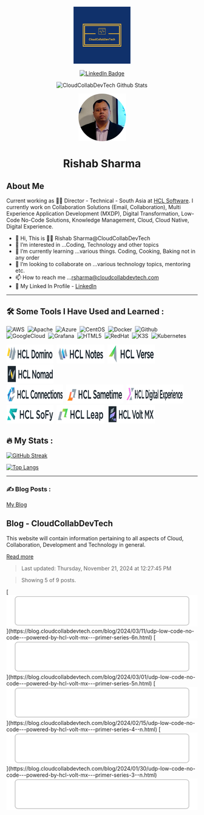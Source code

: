 <p align="center">
  <img src="/assets/images/logo.svg" width="150"/>
</p>
<p align="center">
    <a href="https://www.linkedin.com/in/rishabsharma/">
    <img src="https://img.shields.io/badge/LinkedIn-blue?style=for-the-badge&logo=linkedin&logoColor=white" alt="LinkedIn Badge">
    </a>
</p>
<p align="center">
  <img src="https://komarev.com/ghpvc/?username=CloudCollabDevTech&style=flat-square&color=blue" alt="CloudCollabDevTech Github Stats">
</p>
<p align="center">
  <img src="./assets/images/rishabsharmanew-circle.png" width="125">
</p>
<h1 align="center">
  Rishab Sharma
</h1>

## About Me

Current working as :man_technologist: Director - Technical - South Asia at [HCL Software](https://www.hcl-software.com "HCL Software"). I currently work on Collaboration Solutions (Email, Collaboration), Multi Experience Application Development (MXDP), Digital Transformation, Low-Code No-Code Solutions, Knowledge Management, Cloud, Cloud Native, Digital Experience.

- 👋 Hi, This is :man_technologist: Rishab Sharma@CloudCollabDevTech
- 👀 I’m interested in ...Coding, Technology and other topics
- 🌱 I’m currently learning ...various things. Coding, Cooking, Baking not in any order
- 💞️ I’m looking to collaborate on ...various technology topics, mentoring etc.
- 📫 How to reach me ...<a href="mailto:rsharma@cloudcollabdevtech.com">rsharma@cloudcollabdevtech.com</a>
- :link: My Linked In Profile - [LinkedIn](www.linkedin.com/in/rishabsharma "My Linkedin Profile")

---

## :hammer_and_wrench: Some Tools I Have Used and Learned :

<div>
  <img src="https://cdn.jsdelivr.net/gh/devicons/devicon/icons/amazonwebservices/amazonwebservices-original.svg" title="AWS" alt="AWS" width="60" height="60"/>&nbsp;
  <img src="https://cdn.jsdelivr.net/gh/devicons/devicon/icons/apache/apache-original-wordmark.svg" title="Apache" alt="Apache" width="60" height="60"/>&nbsp;
  <img src="https://cdn.jsdelivr.net/gh/devicons/devicon/icons/azure/azure-original-wordmark.svg" title="Azure" alt="Azure" width="60" height="60"/>&nbsp;
  <img src="https://cdn.jsdelivr.net/gh/devicons/devicon/icons/centos/centos-original-wordmark.svg" title="CentOS" alt="CentOS" width="60" height="60"/>&nbsp;
  <img src="https://cdn.jsdelivr.net/gh/devicons/devicon/icons/docker/docker-original-wordmark.svg" title="Docker" alt="Docker" width="60" height="60"/>&nbsp;
  <img src="https://cdn.jsdelivr.net/gh/devicons/devicon/icons/github/github-original-wordmark.svg" title="Github" alt="Github" width="60" height="60"/>&nbsp;
  <img src="https://cdn.jsdelivr.net/gh/devicons/devicon/icons/googlecloud/googlecloud-original-wordmark.svg" title="GoogleCloud" alt="GoogleCloud" width="60" height="60"/>&nbsp;
  <img src="https://cdn.jsdelivr.net/gh/devicons/devicon/icons/grafana/grafana-original-wordmark.svg" title="Grafana" alt="Grafana" width="60" height="60"/>&nbsp;
  <img src="https://cdn.jsdelivr.net/gh/devicons/devicon/icons/html5/html5-original-wordmark.svg" title="HTML5" alt="HTML5" width="60" height="60"/>&nbsp;
  <img src="https://cdn.jsdelivr.net/gh/devicons/devicon/icons/redhat/redhat-original-wordmark.svg" title="RedHat" alt="RedHat" width="60" height="60"/>&nbsp;
  <img src="https://cdn.jsdelivr.net/gh/devicons/devicon/icons/k3s/k3s-original-wordmark.svg" title="K3S" alt="K3S" width="60" height="60"/>&nbsp;
  <img src="https://cdn.jsdelivr.net/gh/devicons/devicon/icons/kubernetes/kubernetes-plain-wordmark.svg" title="Kubernetes" alt="Kubernetes" width="60" height="60"/>&nbsp;
</div>
<p>
  <img src="/assets/images/HCLDomino50.png" title="HCL Domino" alt="HCL Domino" width="125" height="50"/>&nbsp;
  <img src="/assets/images/HCLNotes_Light_Horizontal_50.png" title="HCL Notes" alt="HCL Notes" width="125" height="50"/>&nbsp;
  <img src="/assets/images/HCLVerse_Light_Horizontal_50.png" title="HCL Verse" alt="HCL Verse" width="125" height="50"/>&nbsp;
  <img src="/assets/images/HCLNomad_Light_Box_Horizontal_50.png" title="HCL Nomad" alt="HCL Nomad" width="125" height="50"/><br/>
  <img src="/assets/images/HCLConnections50.png" title="HCL Connections" alt="HCL Connections" width="150" height="50"/>&nbsp;
  <img src="/assets/images/HCLSametime_Light_Horizontal_50.png" title="HCL Sametime" alt="HCL Sametime" width="150" height="50"/>&nbsp;
  <img src="/assets/images/HCLDigitalExperience50.png" title="HCL Digital Experience" alt="HCL Digital Experience" width="150" height="50"/><br/>
  <img src="/assets/images/HCLSoFy_Color_Horizontal_100.png" title="HCL Sofy" alt="HCL Sofy" width="125" height="50"/>&nbsp;
  <img src="/assets/images/HCLLeap_Light_Horizontal_100.png" title="HCL Leap" alt="HCL Leap" width="125" height="50"/>&nbsp;
  <img src="/assets/images/HCLVoltMX_Light_Box_Horizontal_50.png" title="HCL Volt MX" alt="HCL Volt MX" width="125" height="50"/><br/>

</p>

## :fire: My Stats :

[![GitHub Streak](https://github-readme-streak-stats.herokuapp.com?user=CloudCollabDevTech&theme=dark&date_format=M%20j%5B%2C%20Y%5D)](https://git.io/streak-stats)

[![Top Langs](https://github-readme-stats.vercel.app/api/top-langs/?username=CloudCollabDevTech&langs_count=8&layout=compact&theme=vision-friendly-dark)](https://github.com/anuraghazra/github-readme-stats)

---

### ✍️ Blog Posts :

<a href="https://blog.cloudcollabdevtech.com/blog/index.html">My Blog</a>

<!-- blog-post-list:start -->
## Blog \- CloudCollabDevTech

This website will contain information pertaining to all aspects of Cloud, Collaboration, Development and Technology in general.

[Read more](https://blog.cloudcollabdevtech.com/)
> Last updated: Thursday, November 21, 2024 at 12:27:45 PM

> Showing 5 of 9 posts.

[![UDP (Low-Code No-Code) - Powered by HCL Volt MX - Primer Series 6/N](https://raw.githubusercontent.com/CloudCollabDevTech/CloudCollabDevTech/main/blog-post-list-output/Blog_-_CloudCollabDevTech/UDP_(Low-Code_No-Code)_-_Powered_by_HCL_Volt_MX_-_Primer_Series_6_N.svg)](https://blog.cloudcollabdevtech.com/blog/2024/03/11/udp-low-code-no-code---powered-by-hcl-volt-mx---primer-series-6n.html)
[![UDP (Low-Code No-Code) - Powered by HCL Volt MX - Primer Series 5/N](https://raw.githubusercontent.com/CloudCollabDevTech/CloudCollabDevTech/main/blog-post-list-output/Blog_-_CloudCollabDevTech/UDP_(Low-Code_No-Code)_-_Powered_by_HCL_Volt_MX_-_Primer_Series_5_N.svg)](https://blog.cloudcollabdevtech.com/blog/2024/03/01/udp-low-code-no-code---powered-by-hcl-volt-mx---primer-series-5n.html)
[![UDP (Low-Code No-Code) - Powered by HCL Volt MX - Primer Series 4 / N](https://raw.githubusercontent.com/CloudCollabDevTech/CloudCollabDevTech/main/blog-post-list-output/Blog_-_CloudCollabDevTech/UDP_(Low-Code_No-Code)_-_Powered_by_HCL_Volt_MX_-_Primer_Series_4___N.svg)](https://blog.cloudcollabdevtech.com/blog/2024/02/15/udp-low-code-no-code---powered-by-hcl-volt-mx---primer-series-4--n.html)
[![UDP (Low-Code No-Code) - Powered by HCL Volt MX - Primer Series 3 / N](https://raw.githubusercontent.com/CloudCollabDevTech/CloudCollabDevTech/main/blog-post-list-output/Blog_-_CloudCollabDevTech/UDP_(Low-Code_No-Code)_-_Powered_by_HCL_Volt_MX_-_Primer_Series_3___N.svg)](https://blog.cloudcollabdevtech.com/blog/2024/01/30/udp-low-code-no-code---powered-by-hcl-volt-mx---primer-series-3--n.html)
[![Low-Code No-Code or UDP Powered by HCL Volt MX - Primer Series 2 / N](https://raw.githubusercontent.com/CloudCollabDevTech/CloudCollabDevTech/main/blog-post-list-output/Blog_-_CloudCollabDevTech/Low-Code_No-Code_or_UDP_Powered_by_HCL_Volt_MX_-_Primer_Series_2___N.svg)](https://blog.cloudcollabdevtech.com/blog/2024/01/20/low-code-no-code-or-udp-powered-by-hcl-volt-mx---primer-series-2--n.html)


<!-- blog-post-list:end -->

